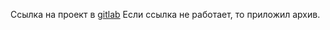 Ссылка на проект в [gitlab](https://gitlab.informatics.ru/2021-2022/online/s101/group-05/pacman)
Если ссылка не работает, то приложил архив.
